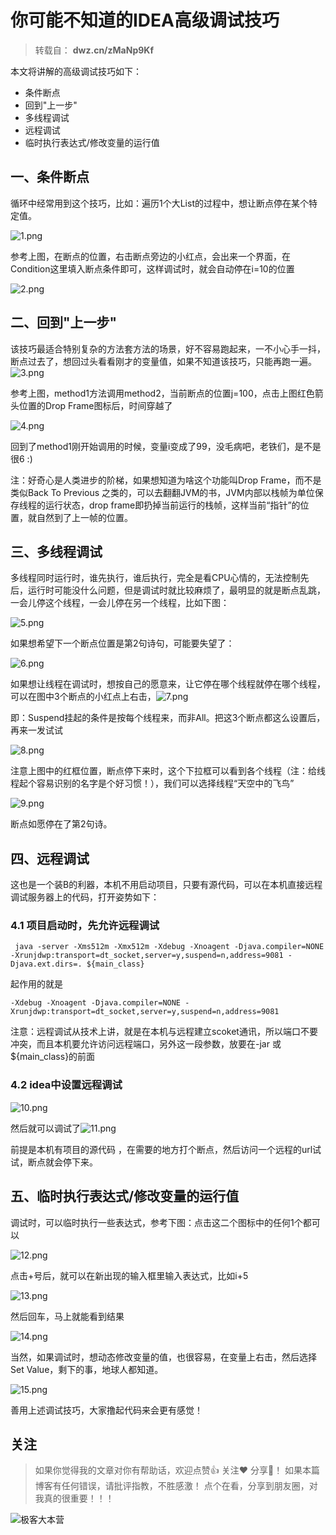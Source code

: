 
# 你可能不知道的IDEA高级调试技巧

> 转载自： **dwz.cn/zMaNp9Kf**

本文将讲解的高级调试技巧如下：

- 条件断点
- 回到"上一步"
- 多线程调试
- 远程调试
- 临时执行表达式/修改变量的运行值

## 一、条件断点

循环中经常用到这个技巧，比如：遍历1个大List的过程中，想让断点停在某个特定值。

![1.png](http://ww1.sinaimg.cn/large/006aMktPly1gbsmfdcrb1j30p80eigna.jpg)

参考上图，在断点的位置，右击断点旁边的小红点，会出来一个界面，在Condition这里填入断点条件即可，这样调试时，就会自动停在i=10的位置

![2.png](http://ww1.sinaimg.cn/large/006aMktPly1gbsmgpirfzj30ms05kmxo.jpg)

## 二、回到"上一步"

该技巧最适合特别复杂的方法套方法的场景，好不容易跑起来，一不小心手一抖，断点过去了，想回过头看看刚才的变量值，如果不知道该技巧，只能再跑一遍。![3.png](http://ww1.sinaimg.cn/large/006aMktPly1gbsmhgohcbj30ti0n477n.jpg)

参考上图，method1方法调用method2，当前断点的位置j=100，点击上图红色箭头位置的Drop Frame图标后，时间穿越了

![4.png](http://ww1.sinaimg.cn/large/006aMktPly1gbsmi1s3qhj30sg0oqwhq.jpg)

回到了method1刚开始调用的时候，变量i变成了99，没毛病吧，老铁们，是不是很6 :)

注：好奇心是人类进步的阶梯，如果想知道为啥这个功能叫Drop Frame，而不是类似Back To Previous 之类的，可以去翻翻JVM的书，JVM内部以栈帧为单位保存线程的运行状态，drop frame即扔掉当前运行的栈帧，这样当前“指针”的位置，就自然到了上一帧的位置。

## 三、多线程调试

多线程同时运行时，谁先执行，谁后执行，完全是看CPU心情的，无法控制先后，运行时可能没什么问题，但是调试时就比较麻烦了，最明显的就是断点乱跳，一会儿停这个线程，一会儿停在另一个线程，比如下图：

![5.png](http://ww1.sinaimg.cn/large/006aMktPly1gbsmidvqoej30mq0c2wgr.jpg)

如果想希望下一个断点位置是第2句诗句，可能要失望了：

![6.png](http://ww1.sinaimg.cn/large/006aMktPly1gbsmiohz9gj30ks0cignw.jpg)

如果想让线程在调试时，想按自己的愿意来，让它停在哪个线程就停在哪个线程，可以在图中3个断点的小红点上右击，![7.png](http://ww1.sinaimg.cn/large/006aMktPly1gbsmizy2q8j30no0by0u3.jpg)

即：Suspend挂起的条件是按每个线程来，而非All。把这3个断点都这么设置后，再来一发试试

![8.png](http://ww1.sinaimg.cn/large/006aMktPly1gbsmj99lepj30qe0r4dma.jpg)

注意上图中的红框位置，断点停下来时，这个下拉框可以看到各个线程（注：给线程起个容易识别的名字是个好习惯！），我们可以选择线程“天空中的飞鸟”

![9.png](http://ww1.sinaimg.cn/large/006aMktPly1gbsmjli3poj30tg0p8jvx.jpg)

断点如愿停在了第2句诗。

## 四、远程调试

这也是一个装B的利器，本机不用启动项目，只要有源代码，可以在本机直接远程调试服务器上的代码，打开姿势如下：

### 4.1 项目启动时，先允许远程调试

```
 java -server -Xms512m -Xmx512m -Xdebug -Xnoagent -Djava.compiler=NONE -Xrunjdwp:transport=dt_socket,server=y,suspend=n,address=9081 -Djava.ext.dirs=. ${main_class}
```

起作用的就是

```
-Xdebug -Xnoagent -Djava.compiler=NONE -Xrunjdwp:transport=dt_socket,server=y,suspend=n,address=9081
```

注意：远程调试从技术上讲，就是在本机与远程建立scoket通讯，所以端口不要冲突，而且本机要允许访问远程端口，另外这一段参数，放要在-jar 或 ${main_class}的前面

### 4.2 idea中设置远程调试

![10.png](http://ww1.sinaimg.cn/large/006aMktPly1gbsmjxc15uj31ie0uote1.jpg)

然后就可以调试了![11.png](http://ww1.sinaimg.cn/large/006aMktPly1gbsmk8uh39j30do02yaa2.jpg)

前提是本机有项目的源代码 ，在需要的地方打个断点，然后访问一个远程的url试试，断点就会停下来。

## 五、临时执行表达式/修改变量的运行值

调试时，可以临时执行一些表达式，参考下图：点击这二个图标中的任何1个都可以

![12.png](http://ww1.sinaimg.cn/large/006aMktPly1gbsmkmt25jj30se0coq41.jpg)

点击+号后，就可以在新出现的输入框里输入表达式，比如i+5

![13.png](http://ww1.sinaimg.cn/large/006aMktPly1gbsml04edfj30t8096gmh.jpg)

然后回车，马上就能看到结果

![14.png](http://ww1.sinaimg.cn/large/006aMktPly1gbsmlkb3dqj30qo0aqt9p.jpg)

当然，如果调试时，想动态修改变量的值，也很容易，在变量上右击，然后选择Set Value，剩下的事，地球人都知道。

![15.png](http://ww1.sinaimg.cn/large/006aMktPly1gbsmlvq0e7j30n60aqmza.jpg)

善用上述调试技巧，大家撸起代码来会更有感觉！


## 关注

>如果你觉得我的文章对你有帮助话，欢迎点赞👍 关注❤️ 分享👥！
>如果本篇博客有任何错误，请批评指教，不胜感激！
>点个在看，分享到朋友圈，对我真的很重要！！！

![极客大本营](https://user-gold-cdn.xitu.io/2020/1/12/16f9787f4bedeb25?w=600&h=498&f=png&s=48621)

